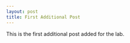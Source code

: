 ```yaml
---
layout: post
title: First Additional Post
---
```


This is the first additional post added for the lab.
